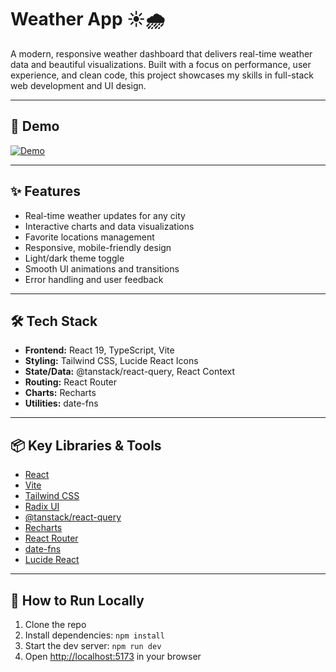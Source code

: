 # Weather App ☀️🌧️

A modern, responsive weather dashboard that delivers real-time weather data and beautiful visualizations. Built with a focus on performance, user experience, and clean code, this project showcases my skills in full-stack web development and UI design.

---

## 🚀 Demo

[![Demo](https://img.shields.io/badge/Live%20Demo-Online-brightgreen?style=for-the-badge&logo=vercel)](https://react-weather-app-iota-jet.vercel.app)

---

## ✨ Features

- Real-time weather updates for any city
- Interactive charts and data visualizations
- Favorite locations management
- Responsive, mobile-friendly design
- Light/dark theme toggle
- Smooth UI animations and transitions
- Error handling and user feedback

---

## 🛠️ Tech Stack

- **Frontend:** React 19, TypeScript, Vite
- **Styling:** Tailwind CSS, Lucide React Icons
- **State/Data:** @tanstack/react-query, React Context
- **Routing:** React Router
- **Charts:** Recharts
- **Utilities:** date-fns

---

## 📦 Key Libraries & Tools

- [React](https://react.dev/)
- [Vite](https://vitejs.dev/)
- [Tailwind CSS](https://tailwindcss.com/)
- [Radix UI](https://www.radix-ui.com/)
- [@tanstack/react-query](https://tanstack.com/query/latest)
- [Recharts](https://recharts.org/)
- [React Router](https://reactrouter.com/)
- [date-fns](https://date-fns.org/)
- [Lucide React](https://lucide.dev/)

---

## 📖 How to Run Locally

1. Clone the repo
2. Install dependencies: `npm install`
3. Start the dev server: `npm run dev`
4. Open [http://localhost:5173](http://localhost:5173) in your browser
